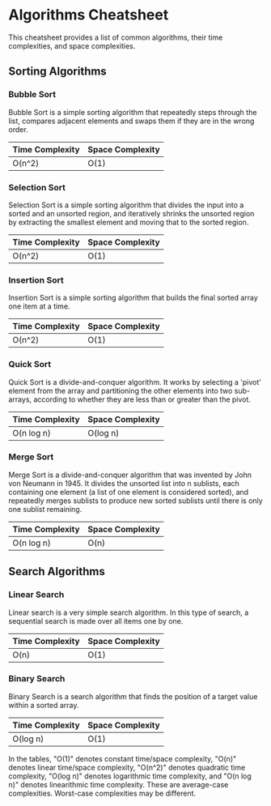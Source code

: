 # Algorithms Cheatsheet

This cheatsheet provides a list of common algorithms, their time complexities, and space complexities.

## Sorting Algorithms

### Bubble Sort

Bubble Sort is a simple sorting algorithm that repeatedly steps through the list, compares adjacent elements and swaps them if they are in the wrong order.

| Time Complexity | Space Complexity |
|-----------------|------------------|
| O(n^2)          | O(1)             |

### Selection Sort

Selection Sort is a simple sorting algorithm that divides the input into a sorted and an unsorted region, and iteratively shrinks the unsorted region by extracting the smallest element and moving that to the sorted region.

| Time Complexity | Space Complexity |
|-----------------|------------------|
| O(n^2)          | O(1)             |

### Insertion Sort

Insertion Sort is a simple sorting algorithm that builds the final sorted array one item at a time.

| Time Complexity | Space Complexity |
|-----------------|------------------|
| O(n^2)          | O(1)             |

### Quick Sort

Quick Sort is a divide-and-conquer algorithm. It works by selecting a 'pivot' element from the array and partitioning the other elements into two sub-arrays, according to whether they are less than or greater than the pivot.

| Time Complexity | Space Complexity |
|-----------------|------------------|
| O(n log n)      | O(log n)         |

### Merge Sort

Merge Sort is a divide-and-conquer algorithm that was invented by John von Neumann in 1945. It divides the unsorted list into n sublists, each containing one element (a list of one element is considered sorted), and repeatedly merges sublists to produce new sorted sublists until there is only one sublist remaining.

| Time Complexity | Space Complexity |
|-----------------|------------------|
| O(n log n)      | O(n)             |

## Search Algorithms

### Linear Search

Linear search is a very simple search algorithm. In this type of search, a sequential search is made over all items one by one.

| Time Complexity | Space Complexity |
|-----------------|------------------|
| O(n)            | O(1)             |

### Binary Search

Binary Search is a search algorithm that finds the position of a target value within a sorted array.

| Time Complexity | Space Complexity |
|-----------------|------------------|
| O(log n)        | O(1)             |

In the tables, "O(1)" denotes constant time/space complexity, "O(n)" denotes linear time/space complexity, "O(n^2)" denotes quadratic time complexity, "O(log n)" denotes logarithmic time complexity, and "O(n log n)" denotes linearithmic time complexity. These are average-case complexities. Worst-case complexities may be different.